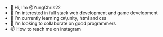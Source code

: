 - 👋 Hi, I’m @YungChris22
- 👀 I’m interested in full stack web development and game development 
- 🌱 I’m currently learning c#,unity, html and css
- 💞️ I’m looking to collaborate on good programmers 
- 📫 How to reach me on instagram


